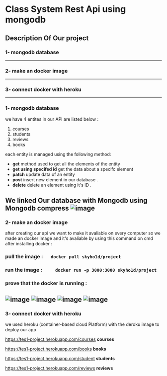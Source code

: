 # Class System Rest Api using mongodb

## Description Of Our project 
### 1- mongodb database 
--------------------------------------------------------
### 2- make an docker image 
--------------------------------------------
### 3- connect docker with heroku 
------------------------------------------------------------------------
### 1- mongodb database 
we have 4 entites in our API are listed below : 
1. courses 
2. students 
3. reviews 
4. books
<!-- -->
each entity is managed using the following method: 
- **get** method used to get all the elements of the entity  
- **get using specifed id** get the data about a specifc element
- **patch** update data of an entity 
- **post** insert new element in our database . 
- **delete** delete an element using it's ID . 
<!-- -->
We linked Our database with Mongodb using Mongodb compress 
![image](https://user-images.githubusercontent.com/47832007/165441631-40182654-231c-4160-a128-ff63e6ac7b61.png)
-------------------------------------------------------------------------------------
### 2- make an docker image
after creating our api we want to make it avaliable on every computer so we made an docker image  and it's avaliable by using this command on cmd after installing docker :

### pull the image :```    docker pull skyho1d/project ```
### run the image :```     docker run -p 3000:3000 skyho1d/project``` 

### prove that the docker is running :

![image](https://user-images.githubusercontent.com/47832007/165444317-6f1021b2-c666-4261-b342-c9db13696d01.png)
![image](https://user-images.githubusercontent.com/47832007/165444481-6ac00bdf-d7b0-4789-b959-0003fe437afb.png)
![image](https://user-images.githubusercontent.com/47832007/165444607-2a05a85a-ed02-4b05-b7ec-f90149266241.png)
![image](https://user-images.githubusercontent.com/47832007/165444617-40f52903-c0de-4b9f-b80b-3e5c0b0a80f6.png)
----------------------------------------------------------------------------------------------------
### 3- connect docker with heroku 
we used heroku (container-based cloud Platform) with the deroku image to deploy our app 

https://tes1-project.herokuapp.com/courses **courses**

https://tes1-project.herokuapp.com/books **books**

https://tes1-project.herokuapp.com/student **students**

https://tes1-project.herokuapp.com/reviews **reviews**






